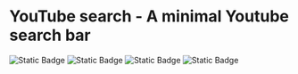 # YouTube search - A minimal Youtube search bar
![Static Badge](https://img.shields.io/badge/Backend-Python(Flask)-yellow)
![Static Badge](https://img.shields.io/badge/Frontend-HTML-orange)
![Static Badge](https://img.shields.io/badge/Frontend-Bootstrap-purple)
![Static Badge](https://img.shields.io/badge/D%C3%A9ploiement-uWSGI-blue)
